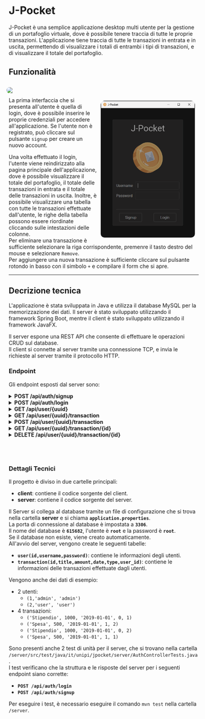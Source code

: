 # J-Pocket
J-Pocket è una semplice applicazione desktop multi utente per la gestione di un portafoglio virtuale, dove è possibile tenere traccia di tutte le proprie transazioni. L'applicazione tiene traccia di tutte le transazioni in entrata e in uscita, permettendo di visualizzare i totali di entrambi i tipi di transazioni, e di visualizzare il totale del portafoglio.

## Funzionalità

<img width="500" src="./doc/transaction.gif" align="right" style="margin:10px;border-radius:10px;"/>

<img width="250" src="./doc/auth.gif" align="right" style="margin:10px;border-radius:10px;"/>

La prima interfaccia che si presenta all'utente è quella di login, dove è possibile inserire le proprie credenziali per accedere all'applicazione. Se l'utente non è registrato, può cliccare sul pulsante `signup` per creare un nuovo account.

Una volta effettuato il login, l'utente viene reindirizzato alla pagina principale dell'applicazione, dove è possibile visualizzare il totale del portafoglio, il totale delle transazioni in entrata e il totale delle transazioni in uscita. Inoltre, è possibile visualizzare una tabella con tutte le transazioni effettuate dall'utente, le righe della tabella possono essere riordinate cliccando sulle intestazioni delle colonne.\
Per eliminare una transazione è sufficiente selezionare la riga corrispondente, premenre il tasto destro del mouse e selezionare `Remove`.\
Per aggiungere una nuova transazione è sufficiente cliccare sul pulsante rotondo in basso con il simbolo `+` e compilare il form che si apre.

<hr>

## Decrizione tecnica

L'applicazione è stata sviluppata in Java e utilizza il database MySQL per la memorizzazione dei dati.
Il server è stato sviluppato utilizzando il framework Spring Boot, mentre il client è stato sviluppato utilizzando il framework JavaFX.

Il server espone una REST API che consente di effettuare le operazioni CRUD sul database.\
Il client si connette al server tramite una connessione TCP, e invia le richieste al server tramite il protocollo HTTP.

### Endpoint

Gli endpoint esposti dal server sono:

<details>
<summary><a><b>POST /api/auth/signup</b></a></summary>

Questo endpoint consente di registrare un nuovo utente.\
Il body della richiesta deve contenere un oggetto JSON con le seguenti proprietà:

```json
{
    "username": "username",
    "password": "password"
}
```

Le possibili risposte restituite dal server sono:

 - se l'utente è stato registrato correttamente, la risposta restituita è 
**200 OK** e il body della risposta contiene un oggetto JSON contente l'ID dell'utente:
```json
{
    "id": "uuid"
}
```
 - se l'utente è già registrato, la risposta restituita è **409 CONFLICT** e il body della risposta contiene il testo:
```
Username già esistente
```

```mermaid

%%{init: { "sequence": { "mirrorActors":false }}}%%

sequenceDiagram
    participant Client
    participant Server
    Client->>Server: POST /api/auth/signup
    alt 200 OK
        Server->>Client: UUID utente
    else 409 CONFLICT
        Server->>Client: "Username già esistente"
    end
```
</details>
<details>
<summary><a><b>POST /api/auth/login</b></a></summary>

Questo endpoint consente di effettuare il login.\
Il body della richiesta deve contenere un oggetto JSON con le seguenti proprietà:

```json
{
    "username": "username",
    "password": "password"
}
```

Le possibili risposte restituite dal server sono:

 - se l'utente si è autenticato correttamente, la risposta restituita è 
**200 OK** e il body della risposta contiene un oggetto JSON contente l'ID dell'utente:

```json
{
    "id": "uuid"
}
```
 - se l'utente non è registrato, la risposta restituita è **401 UNAUTHORIZED** e il body della risposta contiene il testo:
```
Username o password errati
```

```mermaid

%%{init: { "sequence": { "mirrorActors":false }}}%%

sequenceDiagram
    participant Client
    participant Server
    Client->>Server: POST /api/auth/login
    alt 200 OK
        Server->>Client: UUID utente
    else 401 UNAUTHORIZED
        Server->>Client: "Username o password errati"
    end
```
</details>
<details>
<summary><a><b>GET /api/user/{uuid}</b></a></summary>

> **Nota**: Questo endpoint non viene utilizzato dal client, ma è stato creato per possibili implementazioni future.

Questo endpoint consente di ottenere le informazioni dell'utente e le sue transazioni effettuate.\
L'ID dell'utente deve essere passato come parametro nell'URL.\
Le possibili risposte restituite dal server sono:

 - se l'utente esiste, la risposta restituita è **200 OK** e il body della risposta contiene un oggetto JSON con le seguenti proprietà:
```json
{
    "id": "c4ba5f96-c518-4915-801d-34e9a335be8d",
    "username": "user",
    "password": "pass",
    "transactions": [
        {"id": 1},
        {"id": 2}
    ]
}
```
 - se l'utente non esiste, la risposta restituita è **404 NOT FOUND** e il body della risposta contiene il testo:
```
Utente non trovato
```

```mermaid

%%{init: { "sequence": { "mirrorActors":false }}}%%

sequenceDiagram
    participant Client
    participant Server
    Client->>Server: GET /api/user/{uuid}
    alt 200 OK
        Server->>Client: Informazioni utente
    else 404 NOT FOUND
        Server->>Client: "Utente non trovato"
    end
```
</details>

<details>
<summary><a><b>GET /api/user/{uuid}/transaction</b></a></summary>

Questo endpoint consente di ottenere tutte le transazioni effettuate dall'utente.\
L'ID dell'utente deve essere passato come parametro nell'URL.\
Le possibili risposte restituite dal server sono:

 - se l'utente esiste, la risposta restituita è **200 OK** e il body della risposta contiene un array JSON con le seguenti proprietà:
```json
[
    {
        "id": 1,
        "title": "Stipendio",
        "amount": 1000.0,
        "date": "2020-12-01T00:00:00.000+00:00",
        "type": 0
    },
    {
        "id": 2,
        "title": "Pizza",
        "amount": 6.5,
        "date": "2020-15-01T00:00:00.000+00:00",
        "type": 1
    }
]
```
 - se l'utente non esiste, la risposta restituita è **404 NOT FOUND** e il body della risposta contiene il testo:
```
Utente non trovato
```

```mermaid

%%{init: { "sequence": { "mirrorActors":false }}}%%

sequenceDiagram
	participant Client
	participant Server
	Client->>Server: GET /api/user/{uuid}/transaction
	alt 200 OK
		Server->>Client: Transazioni utente
	else 404 NOT FOUND
		Server->>Client: "Utente non trovato"
	end
```
</details>

<details>
<summary><a><b>POST /api/user/{uuid}/transaction</b></a></summary>

Questo endpoint consente di creare una nuova transazione per l'utente.\
L'ID dell'utente deve essere passato come parametro nell'URL.\
Il body della richiesta deve contenere un oggetto JSON con le seguenti proprietà:
```json
{
	"title": "Stipendio",
	"amount": 1000.0,
	"date": "2020-12-01T00:00:00.000+00:00",
	"type": 0
}
```

Le possibili risposte restituite dal server sono:

 - se l'utente esiste, la risposta restituita è **201 CREATED** e il body della risposta contiene un oggetto JSON con le seguenti proprietà:
```json
{
	"id": 1,
	"title": "Stipendio",
	"amount": 1000.0,
	"date": "2020-12-01T00:00:00.000+00:00",
	"type": 0
}
```
 - se l'utente non esiste, la risposta restituita è **404 NOT FOUND** e il body della risposta contiene il testo:
```
Utente non trovato
```

```mermaid

%%{init: { "sequence": { "mirrorActors":false }}}%%

sequenceDiagram
	participant Client
	participant Server
	Client->>Server: POST /api/user/{uuid}/transaction
	alt 201 CREATED
		Server->>Client: Informazioni transazione
	else 404 NOT FOUND
		Server->>Client: "Utente non trovato"
	end
```
</details>

<details>
<summary><a><b>GET /api/user/{uuid}/transaction/{id}</b></a></summary>

> **Nota**: Questo endpoint non viene utilizzato dal client, ma è stato creato per possibili implementazioni future.

Questo endpoint consente di ottenere le informazioni di una transazione effettuata dall'utente.\
L'ID dell'utente deve essere passato come parametro nell'URL.\
L'ID della transazione deve essere passato come parametro nell'URL.\
Le possibili risposte restituite dal server sono:

 - se l'utente e la transazione esistono, la risposta restituita è **200 OK** e il body della risposta contiene un oggetto JSON con le seguenti proprietà:
```json
{
	"id": 1,
	"title": "Stipendio",
	"amount": 1000.0,
	"date": "2020-12-01T00:00:00.000+00:00",
	"type": 0
}
```
 - se l'utente o la transazione non esistono, le risposte restituite sono **404 NOT FOUND** e i body delle risposte contiengono rispettivamente:
```
Utente non trovato
```
```
Transazione non trovata
```

```mermaid

%%{init: { "sequence": { "mirrorActors":false }}}%%

sequenceDiagram
	participant Client
	participant Server
	Client->>Server: GET /api/user/{uuid}/transaction/{id}
	alt 200 OK
		Server->>Client: Informazioni transazione
	else 404 NOT FOUND
		Server->>Client: "Utente non trovato"
	else 404 NOT FOUND
		Server->>Client: "Transazione non trovata"
	end
```
</details>

<details>
<summary><a><b>DELETE /api/user/{uuid}/transaction/{id}</b></a></summary>

Questo endpoint consente di eliminare una transazione effettuata dall'utente.\
L'ID dell'utente deve essere passato come parametro nell'URL.\
L'ID della transazione deve essere passato come parametro nell'URL.\
Le possibili risposte restituite dal server sono:

 - se l'utente e la transazione esistono, la risposta restituita è **204 NO CONTENT** e il body della risposta è vuoto.
 - se l'utente o la transazione non esistono, le risposte restituite sono **404 NOT FOUND** e i body delle risposte contiengono rispettivamente:
```
Utente non trovato
```
```
Transazione non trovata
```

```mermaid

%%{init: { "sequence": { "mirrorActors":false }}}%%

sequenceDiagram
	participant Client
	participant Server
	Client->>Server: DELETE /api/user/{uuid}/transaction/{id}
	alt 204 NO CONTENT
		Server->>Client: 
	else 404 NOT FOUND
		Server->>Client: "Utente non trovato"
	else 404 NOT FOUND
		Server->>Client: "Transazione non trovata"
	end
```
</details>

<br></br>

### Dettagli Tecnici

Il progetto è diviso in due cartelle principali:

 - **client**: contiene il codice sorgente del client.
 - **server**: contiene il codice sorgente del server.

Il Server si collega al database tramite un file di configurazione che si trova nella cartella **server** e si chiama **`application.properties`**.\
La porta di connessione al database è impostata a **`3306`**.\
Il nome del database è **`615682`**, l'utente  è **`root`** e la password è **`root`**.\
Se il database non esiste, viene creato automaticamente.\
All'avvio del server, vengono create le seguenti tabelle:
 - **`user(id,username,password)`**: contiene le informazioni degli utenti.
 - **`transaction(id,title,amount,date,type,user_id)`**: contiene le informazioni delle transazioni effettuate dagli utenti.

Vengono anche dei dati di esempio:
 - 2 utenti:
   - `(1,'admin', 'admin')`
   - `(2,'user', 'user')`
 - 4 transazioni:
   - `('Stipendio', 1000, '2019-01-01', 0, 1)`
   - `('Spesa', 500, '2019-01-01', 1, 2)`
   - `('Stipendio', 1000, '2019-01-01', 0, 2)`
   - `('Spesa', 500, '2019-01-01', 1, 1)`

Sono presenti anche 2 test di unità per il server, che si trovano nella cartella `/server/src/test/java/it/unipi/jpocket/server/AuthControllerTests.java`.\
I test verificano che la struttura e le risposte del server per i seguenti endpoint siano corrette:
 - **`POST /api/auth/login`**
 - **`POST /api/auth/signup`**
  
Per eseguire i test, è necessario eseguire il comando `mvn test` nella cartella `/server`.
